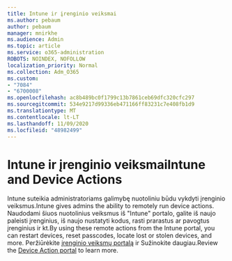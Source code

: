 ```yaml
---
title: Intune ir įrenginio veiksmai
ms.author: pebaum
author: pebaum
manager: mnirkhe
ms.audience: Admin
ms.topic: article
ms.service: o365-administration
ROBOTS: NOINDEX, NOFOLLOW
localization_priority: Normal
ms.collection: Adm_O365
ms.custom:
- "7084"
- "6700008"
ms.openlocfilehash: ac8b489bc0f1799c13b7861ceb69dfc320cfc297
ms.sourcegitcommit: 534e9217d99336eb471166ff83231c7e408fb1d9
ms.translationtype: MT
ms.contentlocale: lt-LT
ms.lasthandoff: 11/09/2020
ms.locfileid: "48982499"
---
```

# <a name="intune-and-device-actions"></a><span data-ttu-id="bdc9e-102">Intune ir įrenginio veiksmai</span><span class="sxs-lookup"><span data-stu-id="bdc9e-102">Intune and Device Actions</span></span>

<span data-ttu-id="bdc9e-103">Intune suteikia administratoriams galimybę nuotoliniu būdu vykdyti įrenginio veiksmus.</span><span class="sxs-lookup"><span data-stu-id="bdc9e-103">Intune gives admins the ability to remotely run device actions.</span></span> <span data-ttu-id="bdc9e-104">Naudodami šiuos nuotolinius veiksmus iš "Intune" portalo, galite iš naujo paleisti įrenginius, iš naujo nustatyti kodus, rasti prarastus ar pavogtus įrenginius ir kt.</span><span class="sxs-lookup"><span data-stu-id="bdc9e-104">By using these remote actions from the Intune portal, you can restart devices, reset passcodes, locate lost or stolen devices, and more.</span></span> <span data-ttu-id="bdc9e-105">Peržiūrėkite [įrenginio veiksmų portalą](https://docs.microsoft.com/mem/intune/remote-actions/) ir Sužinokite daugiau.</span><span class="sxs-lookup"><span data-stu-id="bdc9e-105">Review the [Device Action portal](https://docs.microsoft.com/mem/intune/remote-actions/) to learn more.</span></span>
